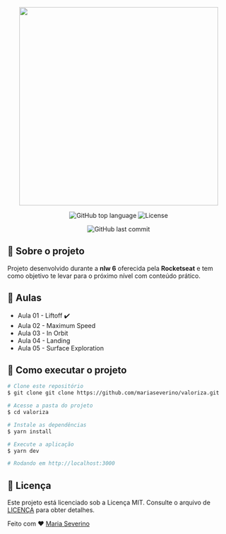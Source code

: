 <p align="center">
    <a href="logo">
        <img src="https://user-images.githubusercontent.com/57969688/122852943-cf2c5700-d2e7-11eb-96c9-1e60655eba31.png" width="450px"/>
    </a>
</p>

<div align="center">
  <p>
    <img alt="GitHub top language" src="https://img.shields.io/github/languages/top/mariaseverino/valoriza?color=32B768&logoColor=32B768&style=for-the-badge">
    <img alt="License" src="https://img.shields.io/badge/license-MIT-brightgreen/mariaseverino/valoriza?color=32B768&logoColor=32B768&style=for-the-badge">
  </p>
</div>

<div align="center">
  <p>
    <img alt="GitHub last commit" src="https://img.shields.io/github/last-commit/mariaseverino/valoriza?color=32B768&logoColor=32B768&style=for-the-badge">  
  </p>
</div>

## :pushpin: Sobre o projeto

Projeto desenvolvido durante a **nlw 6** oferecida pela **Rocketseat** e tem como objetivo te levar para o próximo nível com conteúdo prático.

## :rocket: Aulas

-   Aula 01 - Liftoff :heavy_check_mark:
-   Aula 02 - Maximum Speed
-   Aula 03 - In Orbit
-   Aula 04 - Landing
-   Aula 05 - Surface Exploration

## 🤔 Como executar o projeto

```bash
# Clone este repositório
$ git clone git clone https://github.com/mariaseverino/valoriza.git

# Acesse a pasta do projeto
$ cd valoriza

# Instale as dependências
$ yarn install

# Execute a aplicação
$ yarn dev

# Rodando em http://localhost:3000
```

## :memo: Licença

Este projeto está licenciado sob a Licença MIT. Consulte o arquivo de [LICENÇA](./LICENSE) para obter detalhes.

Feito com :heart: [Maria Severino](https://github.com/mariaseverino)
